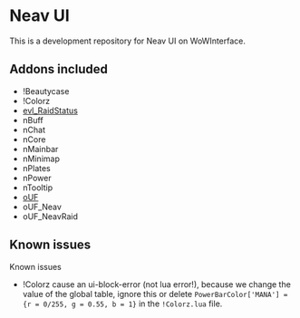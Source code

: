 # Neav UI

This is a development repository for Neav UI on WoWInterface.

## Addons included

- !Beautycase
- !Colorz
- [evl_RaidStatus](http://www.wowinterface.com/downloads/info15178-RaidStatus.html)
- nBuff
- nChat
- nCore
- nMainbar
- nMinimap
- nPlates
- nPower
- nTooltip
- [oUF](http://www.wowinterface.com/downloads/info9994-oUF.html)
- oUF_Neav
- oUF_NeavRaid

## Known issues

Known issues

- !Colorz cause an ui-block-error (not lua error!), because we change
  the value of the global table, ignore this or delete
  `PowerBarColor['MANA'] = {r = 0/255, g = 0.55, b = 1}` in the
  `!Colorz.lua` file.
